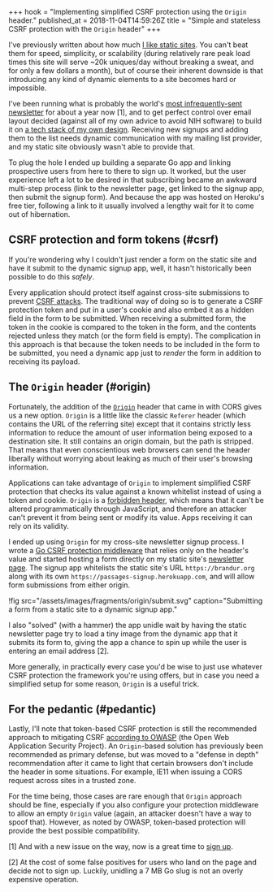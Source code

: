 +++
hook = "Implementing simplified CSRF protection using the `Origin` header."
published_at = 2018-11-04T14:59:26Z
title = "Simple and stateless CSRF protection with the `Origin` header"
+++

I've previously written about how much [I like static
sites](/aws-intrinsic-static). You can't beat them for
speed, simplicity, or scalability (during relatively rare
peak load times this site will serve ~20k uniques/day
without breaking a sweat, and for only a few dollars a
month), but of course their inherent downside is that
introducing any kind of dynamic elements to a site becomes
hard or impossible.

I've been running what is probably the world's [most
infrequently-sent newsletter](/newsletter) for about a year
now [1], and to get perfect control over email layout
decided (against all of my own advice to avoid NIH
software) to build it on [a tech stack of my own
design](/newsletters). Receiving new signups and adding
them to the list needs dynamic communication with my
mailing list provider, and my static site obviously wasn't
able to provide that.

To plug the hole I ended up building a separate Go app and
linking prospective users from here to there to sign up. It
worked, but the user experience left a lot to be desired
in that subscribing became an awkward multi-step process
(link to the newsletter page, get linked to the signup app,
then submit the signup form). And because the app was
hosted on Heroku's free tier, following a link to it
usually involved a lengthy wait for it to come out of
hibernation.

## CSRF protection and form tokens (#csrf)

If you're wondering why I couldn't just render a form on
the static site and have it submit to the dynamic signup
app, well, it hasn't historically been possible to do this
_safely_.

Every application should protect itself against cross-site
submissions to prevent [CSRF attacks][csrf]. The
traditional way of doing so is to generate a CSRF
protection token and put in a user's cookie and also embed
it as a hidden field in the form to be submitted. When
receiving a submitted form, the token in the cookie is
compared to the token in the form, and the contents
rejected unless they match (or the form field is empty).
The complication in this approach is that because the token
needs to be included in the form to be submitted, you need
a dynamic app just to _render_ the form in addition to
receiving its payload.

## The `Origin` header (#origin)

Fortunately, the addition of the [`Origin`][origin] header
that came in with CORS gives us a new option. `Origin` is a
little like the classic `Referer` header (which contains
the URL of the referring site) except that it contains
strictly less information to reduce the amount of user
information being exposed to a destination site. It still
contains an origin domain, but the path is stripped. That
means that even conscientious web browsers can send the
header liberally without worrying about leaking as much
of their user's browsing information.

Applications can take advantage of `Origin` to implement
simplified CSRF protection that checks its value against a
known whitelist instead of using a token and cookie.
`Origin` is a [forbidden header][forbidden], which means
that it can't be altered programmatically through
JavaScript, and therefore an attacker can't prevent it from
being sent or modify its value. Apps receiving it can rely
on its validity.

I ended up using `Origin` for my cross-site newsletter
signup process. I wrote a [Go CSRF protection
middleware][go] that relies only on the header's value and
started hosting a form directly on my static site's
[newsletter page](/newsletter). The signup app whitelists
the static site's URL `https://brandur.org` along with its
own `https://passages-signup.herokuapp.com`, and will
allow form submissions from either origin.

!fig src="/assets/images/fragments/origin/submit.svg" caption="Submitting a form from a static site to a dynamic signup app."

I also "solved" (with a hammer) the app unidle wait by
having the static newsletter page try to load a tiny image
from the dynamic app that it submits its form to, giving
the app a chance to spin up while the user is entering an
email address [2].

More generally, in practically every case you'd be wise to
just use whatever CSRF protection the framework you're
using offers, but in case you need a simplified setup for
some reason, `Origin` is a useful trick.

## For the pedantic (#pedantic)

Lastly, I'll note that token-based CSRF protection is still
the recommended approach to mitigating CSRF [according to
OWASP][owasp] (the Open Web Application Security Project).
An `Origin`-based solution has previously been recommended
as primary defense, but was moved to a "defense in depth"
recommendation after it came to light that certain browsers
don't include the header in some situations. For example,
IE11 when issuing a CORS request across sites in a trusted
zone.

For the time being, those cases are rare enough that
`Origin` approach should be fine, especially if you also
configure your protection middleware to allow an empty
`Origin` value (again, an attacker doesn't have a way to
spoof that). However, as noted by OWASP, token-based
protection will provide the best possible compatibility.

[1] And with a new issue on the way, now is a great time to
[sign up](https://brandur.org/newsletter).

[2] At the cost of some false positives for users who land
on the page and decide not to sign up. Luckily, unidling a
7 MB Go slug is not an overly expensive operation.

[csrf]: https://www.owasp.org/index.php/Cross-Site_Request_Forgery_(CSRF)
[forbidden]: https://developer.mozilla.org/en-US/docs/Glossary/Forbidden_header_name
[go]: https://github.com/brandur/csrf
[origin]: https://developer.mozilla.org/en-US/docs/Web/HTTP/Headers/Origin
[owasp]: https://www.owasp.org/index.php/Cross-Site_Request_Forgery_(CSRF)_Prevention_Cheat_Sheet#Defense_In_Depth_Techniques
